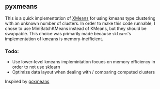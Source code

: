 ## pyxmeans

This is a quick implementation of
[XMeans](http://www.cs.cmu.edu/~dpelleg/download/xmeans.pdf) for using kmeans
type clustering with an unknown number of clusters.  In order to make this code
runnable, I chose to use MiniBatchKMeans instead of KMeans, but they should be
swappable.  This choice was primarily made because `sklearn`'s implementation of
kmeans is memory-inefficient.


### Todo:

* Use lower-level kmeans implemintation focues on memory efficiency in order to
  not use sklearn
* Optimize data layout when dealing with / comparing computed clusters

Inspired by [goxmeans](https://github.com/danielhfrank/goxmeans/)

